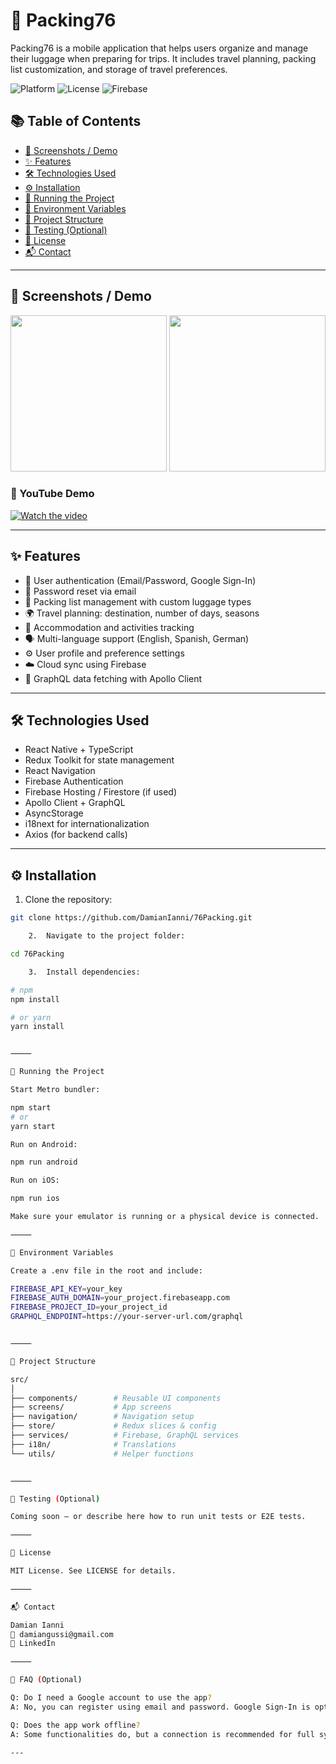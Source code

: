 # 🎒 Packing76

Packing76 is a mobile application that helps users organize and manage their luggage when preparing for trips. It includes travel planning, packing list customization, and storage of travel preferences.

![Platform](https://img.shields.io/badge/platform-React%20Native-blue)
![License](https://img.shields.io/github/license/DamianIanni/76Packing)
![Firebase](https://img.shields.io/badge/backend-Firebase-orange)

## 📚 Table of Contents

- [📱 Screenshots / Demo](#-screenshots--demo)
- [✨ Features](#-features)
- [🛠️ Technologies Used](#-technologies-used)
- [⚙️ Installation](#️-installation)
- [🚀 Running the Project](#-running-the-project)
- [🔐 Environment Variables](#-environment-variables)
- [📁 Project Structure](#-project-structure)
- [🧪 Testing (Optional)](#-testing-optional)
- [📄 License](#-license)
- [📬 Contact](#-contact)

---

## 📱 Screenshots / Demo

<img src="screenshots/home.png" width="250" /> <img src="screenshots/luggage.png" width="250" />

### 🎥 YouTube Demo

[![Watch the video](https://img.youtube.com/vi/YOUR_VIDEO_ID/0.jpg)](https://www.youtube.com/watch?v=YOUR_VIDEO_ID)

---

## ✨ Features

- 🔐 User authentication (Email/Password, Google Sign-In)
- 🔁 Password reset via email
- 🧳 Packing list management with custom luggage types
- 🌍 Travel planning: destination, number of days, seasons
- 🛌 Accommodation and activities tracking
- 🗣️ Multi-language support (English, Spanish, German)
- ⚙️ User profile and preference settings
- ☁️ Cloud sync using Firebase
- 🔎 GraphQL data fetching with Apollo Client

---

## 🛠️ Technologies Used

- React Native + TypeScript
- Redux Toolkit for state management
- React Navigation
- Firebase Authentication
- Firebase Hosting / Firestore (if used)
- Apollo Client + GraphQL
- AsyncStorage
- i18next for internationalization
- Axios (for backend calls)

---

## ⚙️ Installation

1. Clone the repository:

```bash
git clone https://github.com/DamianIanni/76Packing.git

	2.	Navigate to the project folder:

cd 76Packing

	3.	Install dependencies:

# npm
npm install

# or yarn
yarn install


⸻

🚀 Running the Project

Start Metro bundler:

npm start
# or
yarn start

Run on Android:

npm run android

Run on iOS:

npm run ios

Make sure your emulator is running or a physical device is connected.

⸻

🔐 Environment Variables

Create a .env file in the root and include:

FIREBASE_API_KEY=your_key
FIREBASE_AUTH_DOMAIN=your_project.firebaseapp.com
FIREBASE_PROJECT_ID=your_project_id
GRAPHQL_ENDPOINT=https://your-server-url.com/graphql


⸻

📁 Project Structure

src/
│
├── components/        # Reusable UI components
├── screens/           # App screens
├── navigation/        # Navigation setup
├── store/             # Redux slices & config
├── services/          # Firebase, GraphQL services
├── i18n/              # Translations
└── utils/             # Helper functions


⸻

🧪 Testing (Optional)

Coming soon – or describe here how to run unit tests or E2E tests.

⸻

📄 License

MIT License. See LICENSE for details.

⸻

📬 Contact

Damian Ianni
📧 damiangussi@gmail.com
🔗 LinkedIn

⸻

🧩 FAQ (Optional)

Q: Do I need a Google account to use the app?
A: No, you can register using email and password. Google Sign-In is optional.

Q: Does the app work offline?
A: Some functionalities do, but a connection is recommended for full sync.

---
```
